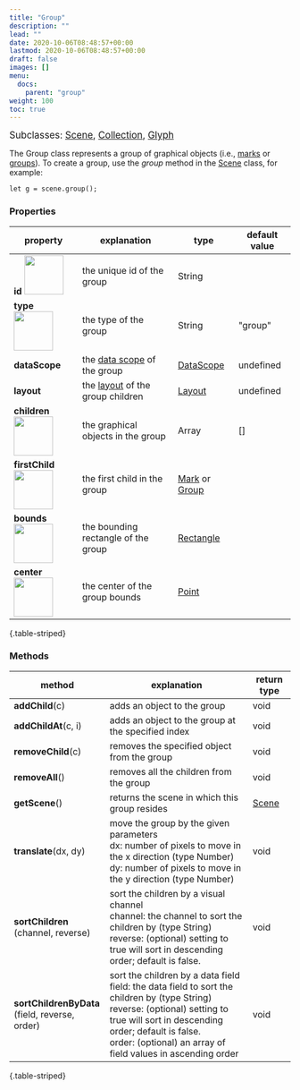 ```yaml
---
title: "Group"
description: ""
lead: ""
date: 2020-10-06T08:48:57+00:00
lastmod: 2020-10-06T08:48:57+00:00
draft: false
images: []
menu:
  docs:
    parent: "group"
weight: 100
toc: true
---
```

<span style="font-size:1.2em">Subclasses: [Scene](../scene/), [Collection](../collection/), [Glyph](../glyph/)</span>

The Group class represents a group of graphical objects (i.e., [marks](../../marks/mark/) or [groups](../group/)). To create a group, use the _group_ method in the [Scene](../scene/) class, for example:

    let g = scene.group();

### Properties
| property |  explanation   | type | default value |
| --- | --- | --- | --- |
|**id** <img width="70px" src="../../readonly.png">| the unique id of the group | String |  | 
|**type** <img width="70px" src="../../readonly.png"> | the type of the group | String | "group" | 
|**dataScope**| the [data scope](../../data/datascope/) of the group | [DataScope](../../data/datascope/) | undefined |
|**layout**| the [layout](../../layout/Layout/) of the group children | [Layout](../../layout/Layout/) | undefined |
|**children** <img width="70px" src="../../readonly.png">| the graphical objects in the group | Array | [] |
|**firstChild** <img width="70px" src="../../readonly.png">| the first child in the group | [Mark](../../marks/mark/) or [Group](../group/) | |
|**bounds** <img width="70px" src="../../readonly.png">| the bounding rectangle of the group | [Rectangle](../../basic/rectangle/) | |
|**center** <img width="70px" src="../../readonly.png">| the center of the group bounds | [Point](../../basic/point/) | |
{.table-striped}

### Methods
| method |  explanation   | return type |
| --- | --- | --- |
| **addChild**(c) | adds an object to the group | void |
| **addChildAt**(c, i) | adds an object to the group at the specified index | void |
| **removeChild**(c) | removes the specified object from the group | void |
| **removeAll**() | removes all the children from the group | void |
| **getScene**() | returns the scene in which this group resides | [Scene](../../group/scene) |
| **translate**(dx, dy) | move the group by the given parameters<br>dx: number of pixels to move in the x direction (type Number)<br> dy: number of pixels to move in the y direction (type Number) | void |
| **sortChildren**<br>(channel, reverse) | sort the children by a visual channel<br>channel: the channel to sort the children by (type String)<br> reverse: (optional) setting to true will sort in descending order; default is false. | void |
| **sortChildrenByData**<br>(field, reverse, order) | sort the children by a data field<br>field: the data field to sort the children by (type String)<br>reverse: (optional) setting to true will sort in descending order; default is false.<br>order: (optional) an array of field values in ascending order | void |
{.table-striped}